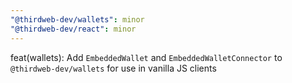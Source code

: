 ```yaml
---
"@thirdweb-dev/wallets": minor
"@thirdweb-dev/react": minor
---
```


feat(wallets): Add `EmbeddedWallet` and `EmbeddedWalletConnector` to `@thirdweb-dev/wallets` for use in vanilla JS clients
